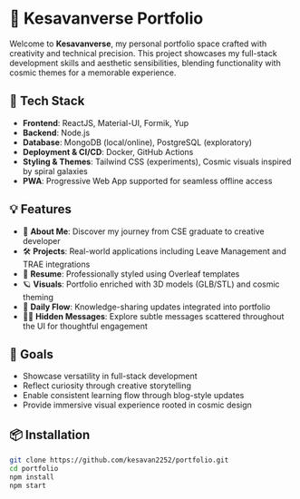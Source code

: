 # 🌌 Kesavanverse Portfolio

Welcome to **Kesavanverse**, my personal portfolio space crafted with creativity and technical precision. This project showcases my full-stack development skills and aesthetic sensibilities, blending functionality with cosmic themes for a memorable experience.

## 🚀 Tech Stack

- **Frontend**: ReactJS, Material-UI, Formik, Yup
- **Backend**: Node.js
- **Database**: MongoDB (local/online), PostgreSQL (exploratory)
- **Deployment & CI/CD**: Docker, GitHub Actions
- **Styling & Themes**: Tailwind CSS (experiments), Cosmic visuals inspired by spiral galaxies
- **PWA**: Progressive Web App supported for seamless offline access

## 💡 Features

- 🧠 **About Me**: Discover my journey from CSE graduate to creative developer
- 🛠️ **Projects**: Real-world applications including Leave Management and TRAE integrations
- 📄 **Resume**: Professionally styled using Overleaf templates
- 🪐 **Visuals**: Portfolio enriched with 3D models (GLB/STL) and cosmic theming
- 🔄 **Daily Flow**: Knowledge-sharing updates integrated into portfolio
- 🕵️‍♂️ **Hidden Messages**: Explore subtle messages scattered throughout the UI for thoughtful engagement

## 🎯 Goals

- Showcase versatility in full-stack development
- Reflect curiosity through creative storytelling
- Enable consistent learning flow through blog-style updates
- Provide immersive visual experience rooted in cosmic design

## 📦 Installation

```bash
git clone https://github.com/kesavan2252/portfolio.git
cd portfolio
npm install
npm start
```
